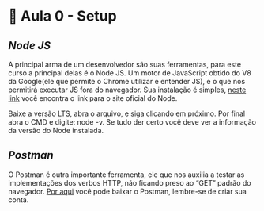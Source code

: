 # 💾 Aula 0 - Setup
## _Node JS_

A principal arma de um desenvolvedor são suas ferramentas, para este curso a principal delas é o Node JS. Um motor de JavaScript obtido do V8 da Google(ele que permite o Chrome utilizar e entender JS), e o que nos permitirá executar JS fora do navegador. Sua instalação é simples, [neste link](https://www.notion.so/Refer-ncias-1467034c4ad48060af2ce76b8153e576?pvs=21) você encontra o link para o site oficial do Node.

Baixe a versão LTS, abra o arquivo, e siga clicando em próximo. Por final abra o CMD e digite: node -v. Se tudo der certo você deve ver a informação da versão do Node instalada.

## _Postman_

O Postman é outra importante ferramenta, ele que nos auxilia a testar as implementações dos verbos HTTP, não ficando preso ao “GET” padrão do navegador. [Por aqui](https://www.notion.so/Refer-ncias-1467034c4ad48060af2ce76b8153e576?pvs=21) você pode baixar o Postman, lembre-se de criar sua conta.